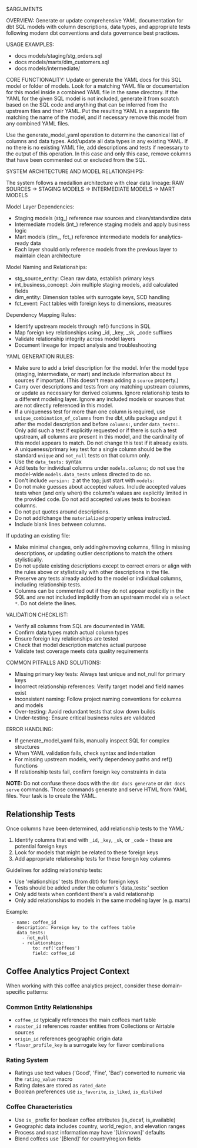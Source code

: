 $ARGUMENTS

OVERVIEW: Generate or update comprehensive YAML documentation for dbt SQL models with column descriptions, data types, and appropriate tests following modern dbt conventions and data governance best practices.

USAGE EXAMPLES:
- docs models/staging/stg_orders.sql
- docs models/marts/dim_customers.sql  
- docs models/intermediate/

CORE FUNCTIONALITY: Update or generate the YAML docs for this SQL model or folder of models. Look for a matching YAML file or documentation for this model inside a combined YAML file in the same directory. If the YAML for the given SQL model is not included, generate it from scratch based on the SQL code and anything that can be inferred from the upstream files and their YAML. Put the resulting YAML in a separate file matching the name of the model, and if necessary remove this model from any combined YAML files.

Use the generate_model_yaml operation to determine the canonical list of columns and data types. Add/update all data types in any existing YAML. If no there is no existing YAML file, add descriptions and tests if necessary to the output of this operation. In this case and only this case, remove columns that have been commented out or excluded from the SQL.

SYSTEM ARCHITECTURE AND MODEL RELATIONSHIPS:

The system follows a medallion architecture with clear data lineage:
RAW SOURCES -> STAGING MODELS -> INTERMEDIATE MODELS -> MART MODELS

Model Layer Dependencies:
- Staging models (stg_) reference raw sources and clean/standardize data
- Intermediate models (int_) reference staging models and apply business logic  
- Mart models (dim_, fct_) reference intermediate models for analytics-ready data
- Each layer should only reference models from the previous layer to maintain clean architecture

Model Naming and Relationships:
- stg_source_entity: Clean raw data, establish primary keys
- int_business_concept: Join multiple staging models, add calculated fields
- dim_entity: Dimension tables with surrogate keys, SCD handling
- fct_event: Fact tables with foreign keys to dimensions, measures

Dependency Mapping Rules:
- Identify upstream models through ref() functions in SQL
- Map foreign key relationships using _id, _key, _sk, _code suffixes
- Validate relationship integrity across model layers
- Document lineage for impact analysis and troubleshooting

YAML GENERATION RULES:

- Make sure to add a brief description for the model. Infer the model type (staging, intermediate, or mart) and include information about its sources if important. (This doesn't mean adding a `source` property.)
- Carry over descriptions and tests from any matching upstream columns, or update as necessary for derived columns. Ignore relationship tests to a different modeling layer. Ignore any included models or sources that are not directly referenced in this model.
- If a uniqueness test for more than one column is required, use `unique_combination_of_columns` from the dbt_utils package and put it after the model description and before `columns:`, under `data_tests:`. Only add such a test if explicitly requested or if there is such a test upstream, all columns are present in this model, and the cardinality of this model appears to match. Do not change this test if it already exists.
- A uniqueness/primary key test for a single column should be the standard `unique` and `not_null` tests on that column only.
- Use the `data_tests:` syntax
- Add tests for individual columns under `models.columns`; do not use the model-wide `models.data_tests` unless directed to do so.
- Don't include `version: 2` at the top; just start with `models:`
- Do not make guesses about accepted values. Include accepted values tests when (and only when) the column's values are explicitly limited in the provided code. Do not add accepted values tests to boolean columns.
- Do not put quotes around descriptions.
- Do not add/change the `materialized` property unless instructed.
- Include blank lines between columns.

If updating an existing file:
- Make minimal changes, only adding/removing columns, filling in missing descriptions, or updating outlier descriptions to match the others stylistically.
- Do not update existing descriptions except to correct errors or align with the rules above or stylistically with other descriptions in the file.
- Preserve any tests already added to the model or individual columns, including relationship tests.
- Columns can be commented out if they do not appear explicitly in the SQL and are not included implicitly from an upstream model via a `select *`. Do not delete the lines.

VALIDATION CHECKLIST:
- Verify all columns from SQL are documented in YAML
- Confirm data types match actual column types
- Ensure foreign key relationships are tested
- Check that model description matches actual purpose
- Validate test coverage meets data quality requirements

COMMON PITFALLS AND SOLUTIONS:
- Missing primary key tests: Always test unique and not_null for primary keys
- Incorrect relationship references: Verify target model and field names exist
- Inconsistent naming: Follow project naming conventions for columns and models
- Over-testing: Avoid redundant tests that slow down builds
- Under-testing: Ensure critical business rules are validated

ERROR HANDLING:
- If generate_model_yaml fails, manually inspect SQL for complex structures
- When YAML validation fails, check syntax and indentation
- For missing upstream models, verify dependency paths and ref() functions
- If relationship tests fail, confirm foreign key constraints in data

**NOTE:** Do not confuse these docs with the `dbt docs generate` or `dbt docs serve` commands. Those commands generate and serve HTML from YAML files. Your task is to create the YAML.

## Relationship Tests

Once columns have been determined, add relationship tests to the YAML:

1. Identify columns that end with `_id`, `_key`, `_sk`, or `_code` - these are potential foreign keys
2. Look for models that might be related to these foreign keys
3. Add appropriate relationship tests for these foreign key columns

Guidelines for adding relationship tests:
- Use 'relationships' tests (from dbt) for foreign keys
- Tests should be added under the column's 'data_tests:' section
- Only add tests when confident there's a valid relationship
- Only add relationships to models in the same modeling layer (e.g. marts)

Example:
```
  - name: coffee_id
    description: Foreign key to the coffees table
    data_tests:
      - not_null
      - relationships:
          to: ref('coffees')
          field: coffee_id
```

## Coffee Analytics Project Context

When working with this coffee analytics project, consider these domain-specific patterns:

### Common Entity Relationships
- `coffee_id` typically references the main coffees mart table
- `roaster_id` references roaster entities from Collections or Airtable sources
- `origin_id` references geographic origin data
- `flavor_profile_key` is a surrogate key for flavor combinations

### Rating System
- Ratings use text values ('Good', 'Fine', 'Bad') converted to numeric via the `rating_value` macro
- Rating dates are stored as `rated_date`
- Boolean preferences use `is_favorite`, `is_liked`, `is_disliked`

### Coffee Characteristics
- Use `is_` prefix for boolean coffee attributes (is_decaf, is_available)
- Geographic data includes country, world_region, and elevation ranges
- Process and roast information may have '[Unknown]' defaults
- Blend coffees use '[Blend]' for country/region fields
